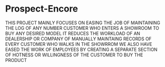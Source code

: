 # Prospect-Encore
THIS PROJECT MAINLY FOCUSES ON EASING THE JOB OF MAINTAINING THE LOG OF ANY NUMBER CUSTOMER WHO ENTERS A SHOWROOM TO BUY ANY DESIRED MODEL
IT REDUCES THE WORKLOAD OF AN DEALERSHIP OR COMPANY OF MANUALLY MAINTAING RECORDS OF EVERY CUSTOMER WHO WALKS IN THE SHOWRROM
WE ALSO HAVE EASED THE WORK OF EMPLOYEES BY CREATING A SEPARATE SECTION OF HOTNESS OR WILLINGNESS OF THE CUSTOMER TO BUY THE PRODUCT


